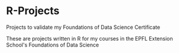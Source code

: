 # R-Projects
Projects to validate my Foundations of Data Science Certificate

These are projects written in R for my courses in the EPFL Extension School's Foundations of Data Science
